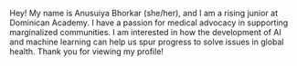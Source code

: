 Hey! My name is Anusuiya Bhorkar (she/her), and I am a rising junior at Dominican Academy. I have a passion for medical advocacy in supporting marginalized communities. I am interested in how the development of AI and machine learning can help us spur progress to solve issues in global health. Thank you for viewing my profile!
